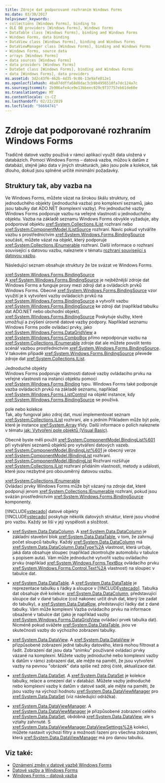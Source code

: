 ```yaml
---
title: Zdroje dat podporované rozhraním Windows Forms
ms.date: 03/30/2017
helpviewer_keywords:
- collections [Windows Forms], binding to
- OLE DB providers [Windows Forms], Windows Forms
- DataTable class [Windows Forms], binding and Windows Forms
- Windows Forms, data binding
- DataView class [Windows Forms], binding and Windows Forms
- DataViewManager class [Windows Forms], binding and Windows Forms
- Windows Forms, source data
- arrays [Windows Forms]
- data sources [Windows Forms]
- data providers [Windows Forms]
- DataSet class [Windows Forms], binding and Windows Forms
- data [Windows Forms], data providers
ms.assetid: 3d2c43f6-462b-4d35-9c86-13e9afe012e1
ms.openlocfilehash: 40a07ddffa68d0dac3cb9b4956510fa7dc124a7c
ms.sourcegitcommit: 2b986afe4ce9e13bbeec929c9737757eb61de60e
ms.translationtype: MT
ms.contentlocale: cs-CZ
ms.lasthandoff: 02/22/2019
ms.locfileid: "56664741"
---
```

# <a name="data-sources-supported-by-windows-forms"></a>Zdroje dat podporované rozhraním Windows Forms
Tradičně datové vazby používá v rámci aplikací využít data uložená v databázích. Pomocí Windows Forms – datová vazba, můžou k datům z databází, stejně jako data v jiných strukturách, jako jsou pole a kolekce, tak dlouho, dokud jsou splněné určité minimální požadavky.  
  
## <a name="structures-to-bind-to"></a>Struktury tak, aby vazba na  
 Ve Windows Forms, můžete vázat na širokou škálu struktury, od jednoduchého objekty (jednoduchá vazba) pro komplexní seznamů, jako jsou tabulky dat ADO.NET (komplexní vazby). Pro jednoduché vazby Windows Forms podporuje vazbu na veřejné vlastnosti u jednoduchého objektu. Vazba na základě seznamu Windows Forms obvykle vyžaduje, aby podporoval objektu <xref:System.Collections.IList> rozhraní nebo <xref:System.ComponentModel.IListSource> rozhraní. Navíc pokud vytváříte vazbu s prostřednictvím <xref:System.Windows.Forms.BindingSource> součásti, můžete vázat na objekt, který podporuje <xref:System.Collections.IEnumerable> rozhraní. Další informace o rozhraní související s datovou vazbu, naleznete v tématu [rozhraní související s datovou vazbu](../../../docs/framework/winforms/interfaces-related-to-data-binding.md).  
  
 Následující seznam obsahuje struktury že lze svázat ve Windows Forms.  
  
 <xref:System.Windows.Forms.BindingSource>  
 A <xref:System.Windows.Forms.BindingSource> je nejběžnější zdroje dat Windows Forms a funguje proxy mezi zdroji dat a ovládacích prvků Windows Forms. Obecné <xref:System.Windows.Forms.BindingSource> vzor využití je k vytvoření vazby ovládacích prvků na <xref:System.Windows.Forms.BindingSource> a vytvořit vazbu <xref:System.Windows.Forms.BindingSource> ke zdroji dat (například tabulku dat ADO.NET nebo obchodní objekt). <xref:System.Windows.Forms.BindingSource> Poskytuje služby, které umožňují a zvýšení úrovně datové vazby podpory. Například seznamu Windows Forms podle ovládací prvky, jako <xref:System.Windows.Forms.DataGridView> a <xref:System.Windows.Forms.ComboBox> přímo nepodporuje vazbu na <xref:System.Collections.IEnumerable> zdroje dat ale můžete povolit tento scénář vazbou prostřednictvím <xref:System.Windows.Forms.BindingSource>. V takovém případě <xref:System.Windows.Forms.BindingSource> převede zdroje dat <xref:System.Collections.IList>.  
  
 Jednoduché objekty  
 Windows Forms podporuje vlastnosti datové vazby ovládacího prvku na veřejné vlastnosti na instanci objektu pomocí <xref:System.Windows.Forms.Binding> typu. Windows Forms také podporuje vazba ovládacích prvků na základě seznamu, například <xref:System.Windows.Forms.ListControl> na objekt instance, kdy <xref:System.Windows.Forms.BindingSource> se používá.  
  
 pole nebo kolekce  
 Tak, aby fungoval jako zdroj dat, musí implementovat seznam <xref:System.Collections.IList> rozhraní, ale s jedním Příkladem může být pole, které je instance <xref:System.Array> třídy. Další informace o polích naleznete v tématu [jak: Vytvoření pole objektů (Visual Basic)](https://docs.microsoft.com/previous-versions/visualstudio/visual-studio-2010/487y7874(v=vs.100)).  
  
 Obecně byste měli použít <xref:System.ComponentModel.BindingList%601> při vytváření seznamů objektů pro vytváření datových vazeb. <xref:System.ComponentModel.BindingList%601> je obecný verze <xref:System.ComponentModel.IBindingList> rozhraní. <xref:System.ComponentModel.IBindingList> Rozhraní rozšiřuje <xref:System.Collections.IList> rozhraní přidáním vlastnosti, metody a události, které jsou nezbytné pro obousměrný datovou vazbu.  
  
 <xref:System.Collections.IEnumerable>  
 Ovládací prvky Windows Forms může být vázaný na zdroje dat, které podporují jenom <xref:System.Collections.IEnumerable> rozhraní, pokud jsou svázán prostřednictvím <xref:System.Windows.Forms.BindingSource> komponenty.  
  
 [!INCLUDE[vstecado](../../../includes/vstecado-md.md)] datové objekty  
 [!INCLUDE[vstecado](../../../includes/vstecado-md.md)] poskytuje několik datových struktur, které jsou vhodné pro vazbu. Každý se liší v její vyspělosti a složitost.  
  
-   <xref:System.Data.DataColumn>. A <xref:System.Data.DataColumn> je základní stavební blok <xref:System.Data.DataTable>, v tom, že zahrnují počet sloupců tabulky. Každý <xref:System.Data.DataColumn> má <xref:System.Data.DataColumn.DataType%2A> vlastnost, která určuje, jaká data obsahuje sloupec (například zkontrolujte automobilu v tabulce s popisem auta). Vám může jednoduché vytvořit vazbu ovládacího prvku (například <xref:System.Windows.Forms.TextBox> ovládacího prvku <xref:System.Windows.Forms.Control.Text%2A> vlastnost) na sloupec v tabulce dat.  
  
-   <xref:System.Data.DataTable>. A <xref:System.Data.DataTable> je reprezentace tabulku s řádky a sloupce v [!INCLUDE[vstecado](../../../includes/vstecado-md.md)]. Tabulka dat obsahuje dvě kolekce: <xref:System.Data.DataColumn>, představující sloupce dat v dané tabulce (což nakonec určit druh dat, který lze zadat do tabulky), a <xref:System.Data.DataRow>, představující řádky dat z dané tabulky. Vám může komplexní Vazba ovládacího prvku na informace obsažené v tabulce dat (jako je například vazby <xref:System.Windows.Forms.DataGridView> ovládací prvek tabulka dat). Nicméně pokud svážete <xref:System.Data.DataTable>, jsou ve skutečnosti vazby do výchozího zobrazení tabulky.  
  
-   <xref:System.Data.DataView>. A <xref:System.Data.DataView> je přizpůsobené zobrazení jedné tabulky datového, která mohou filtrovat a řadit. Zobrazení dat jsou data "snímku" používané ovládací prvky vázané na komplexní. Můžete vazby jednoduché nebo komplexní vazby k datům v rámci zobrazení dat, ale mějte na paměti, že jsou vytvoření vazby na pevnou "obrázek" data spíše než zdroj čisté, aktualizace dat.  
  
-   <xref:System.Data.DataSet>. A <xref:System.Data.DataSet> je kolekce tabulky, relace a omezení dat v databázi. Můžete vazby jednoduché nebo komplexní vazby k datům v datové sadě, ale mějte na paměti, že jsou vazby na výchozí hodnotu <xref:System.Data.DataViewManager> pro <xref:System.Data.DataSet> (viz následující odrážka).  
  
-   <xref:System.Data.DataViewManager>. A <xref:System.Data.DataViewManager> je přizpůsobené zobrazení celého <xref:System.Data.DataSet>, obdobná <xref:System.Data.DataView>, ale s vztahy zahrnuté. S <xref:System.Data.DataViewManager.DataViewSettings%2A> kolekci, můžete nastavit výchozí filtry a možnosti řazení pro všechna zobrazení, která <xref:System.Data.DataViewManager> má pro danou tabulku.  
  
## <a name="see-also"></a>Viz také:
- [Oznámení změn v datové vazbě Windows Forms](../../../docs/framework/winforms/change-notification-in-windows-forms-data-binding.md)
- [Datové vazby a Windows Forms](../../../docs/framework/winforms/data-binding-and-windows-forms.md)
- [Windows Forms – datová vazba](../../../docs/framework/winforms/windows-forms-data-binding.md)
